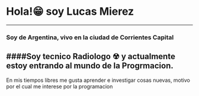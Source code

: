 # Hola!😁 soy Lucas Mierez 
-----
### Soy de Argentina, vivo en la ciudad de Corrientes Capital
####Soy tecnico Radiologo ☢ y actualmente estoy entrando al mundo de la Progrmacion.
------
En mis tiempos libres me gusta aprender e investigar cosas nuevas, motivo por el cual me interese por la programacion
